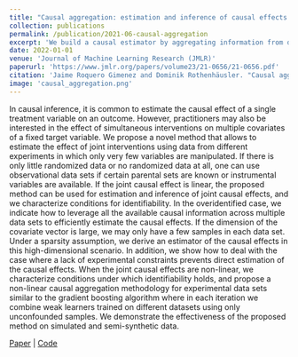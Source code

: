 ```yaml
---
title: "Causal aggregation: estimation and inference of causal effects by constraint-based data fusion"
collection: publications
permalink: /publication/2021-06-causal-aggregation
excerpt: 'We build a causal estimator by aggregating information from different sources of data where experimental conditions are different, and assumptions on the causal relationship between variables can vary.'
date: 2022-01-01
venue: 'Journal of Machine Learning Research (JMLR)'
paperurl: 'https://www.jmlr.org/papers/volume23/21-0656/21-0656.pdf'
citation: 'Jaime Roquero Gimenez and Dominik Rothenhäusler. "Causal aggregation: estimation and inference of causal effects by constraint-based data fusion." Journal of Machine Learning Research 23, no. 335 (2022): 1-60.'
image: 'causal_aggregation.png'
---
```


In causal inference, it is common to estimate the causal effect of a single treatment variable on an outcome. However, practitioners may also be interested in the effect of simultaneous interventions on multiple covariates of a fixed target variable. We propose a novel method that allows to estimate the effect of joint interventions using data from different experiments in which only very few variables are manipulated. If there is only little randomized data or no randomized data at all, one can use observational data sets if certain parental sets are known or instrumental variables are available. If the joint causal effect is linear, the proposed method can be used for estimation and inference of joint causal effects, and we characterize conditions for identifiability. In the overidentified case, we indicate how to leverage all the available causal information across multiple data sets to efficiently estimate the causal effects. If the dimension of the covariate vector is large, we may only have a few samples in each data set. Under a sparsity assumption, we derive an estimator of the causal effects in this high-dimensional scenario. In addition, we show how to deal with the case where a lack of experimental constraints prevents direct estimation of the causal effects. When the joint causal effects are non-linear, we characterize conditions under which identifiability holds, and propose a non-linear causal aggregation methodology for experimental data sets similar to the gradient boosting algorithm where in each iteration we combine weak learners trained on different datasets using only unconfounded samples. We demonstrate the effectiveness of the proposed method on simulated and semi-synthetic data.

[Paper](https://www.jmlr.org/papers/volume23/21-0656/21-0656.pdf) \| [Code](https://github.com/jroquerogimenez/CausalAggregation)

